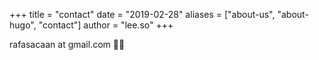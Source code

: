 +++
title = "contact"
date = "2019-02-28"
aliases = ["about-us", "about-hugo", "contact"]
author = "lee.so"
+++

rafasacaan at gmail.com 👋🏻